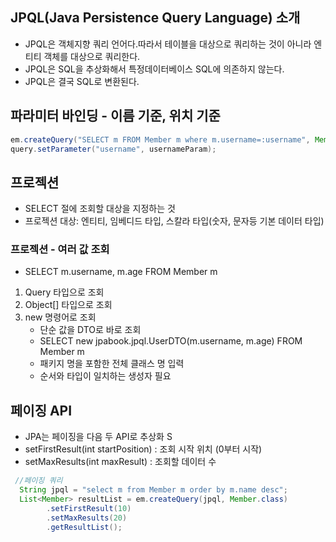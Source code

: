 ## JPQL(Java Persistence Query Language) 소개
- JPQL은 객체지향 쿼리 언어다.따라서 테이블을 대상으로 쿼리하는 것이 아니라 엔티티 객체를 대상으로 쿼리한다.
- JPQL은 SQL을 추상화해서 특정데이터베이스 SQL에 의존하지 않는다.
- JPQL은 결국 SQL로 변환된다.

## 파라미터 바인딩 - 이름 기준, 위치 기준
```java
em.createQuery("SELECT m FROM Member m where m.username=:username", Member.Class); 
query.setParameter("username", usernameParam);
```
## 프로젝션
- SELECT 절에 조회할 대상을 지정하는 것
- 프로젝션 대상: 엔티티, 임베디드 타입, 스칼라 타입(숫자, 문자등 기본 데이터 타입) 

### 프로젝션 - 여러 값 조회
- SELECT m.username, m.age FROM Member m
1. Query 타입으로 조회
2. Object[] 타입으로 조회 
3. new 명령어로 조회
   - 단순 값을 DTO로 바로 조회
   - SELECT new jpabook.jpql.UserDTO(m.username, m.age) FROM Member m
   - 패키지 명을 포함한 전체 클래스 명 입력
   - 순서와 타입이 일치하는 생성자 필요

## 페이징 API
- JPA는 페이징을 다음 두 API로 추상화 S
- setFirstResult(int startPosition) : 조회 시작 위치 (0부터 시작)
- setMaxResults(int maxResult) : 조회할 데이터 수
```java
 //페이징 쿼리 
  String jpql = "select m from Member m order by m.name desc"; 
  List<Member> resultList = em.createQuery(jpql, Member.class) 
        .setFirstResult(10) 
        .setMaxResults(20) 
        .getResultList();
```
